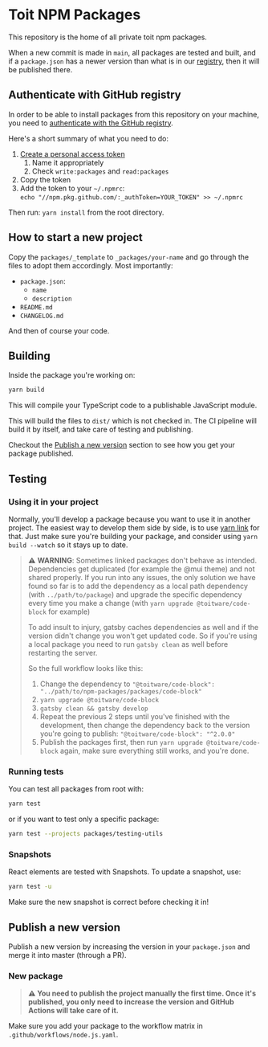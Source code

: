 # Toit NPM Packages

This repository is the home of all private toit npm packages.

When a new commit is made in `main`, all packages are tested and built, and if a
`package.json` has a newer version than what is in our
[registry](https://github.com/orgs/toitware/packages), then it will be published
there.

## Authenticate with GitHub registry

In order to be able to install packages from this repository on your machine,
you need to [authenticate with the GitHub
registry](https://docs.github.com/en/packages/guides/configuring-npm-for-use-with-github-packages#authenticating-to-github-packages).

Here's a short summary of what you need to do:

1. [Create a personal access token](https://github.com/settings/tokens/new)
   1. Name it appropriately
   2. Check `write:packages` and `read:packages`
2. Copy the token
3. Add the token to your `~/.npmrc`:  
   `echo "//npm.pkg.github.com/:_authToken=YOUR_TOKEN" >> ~/.npmrc`

Then run: `yarn install` from the root directory.

## How to start a new project

Copy the `packages/_template` to `_packages/your-name` and go through the files
to adopt them accordingly. Most importantly:

- `package.json`:
  - `name`
  - `description`
- `README.md`
- `CHANGELOG.md`

And then of course your code.

## Building

Inside the package you're working on:

```sh
yarn build
```

This will compile your TypeScript code to a publishable JavaScript module.

This will build the files to `dist/` which is not checked in. The CI pipeline
will build it by itself, and take care of testing and publishing.

Checkout the [Publish a new version](#publish-a-new-version) section to see
how you get your package published.

## Testing

### Using it in your project

Normally, you'll develop a package because you want to use it in another
project. The easiest way to develop them side by side, is to use [yarn
link](https://classic.yarnpkg.com/en/docs/cli/link/) for that. Just make sure
you're building your package, and consider using `yarn build --watch` so it
stays up to date.

> ⚠️ **WARNING**: Sometimes linked packages don't behave as intended.
> Dependencies get duplicated (for example the @mui theme) and not shared
> properly. If you run into any issues, the only solution we have found so far
> is to add the dependency as a local path dependency (with
> `../path/to/package`) and upgrade the specific dependency every time you make
> a change (with `yarn upgrade @toitware/code-block` for example)
>
> To add insult to injury, gatsby caches dependencies as well and if the version
> didn't change you won't get updated code. So if you're using a local package
> you need to run `gatsby clean` as well before restarting the server.
>
> So the full workflow looks like this:
>
> 1. Change the dependency to `"@toitware/code-block": "../path/to/npm-packages/packages/code-block"`
> 2. `yarn upgrade @toitware/code-block`
> 3. `gatsby clean && gatsby develop`
> 4. Repeat the previous 2 steps until you've finished with the development,
>    then change the dependency back to the version you're going to publish:
>    `"@toitware/code-block": "^2.0.0"`
> 5. Publish the packages first, then run `yarn upgrade @toitware/code-block`
>    again, make sure everything still works, and you're done.

### Running tests

You can test all packages from root with:

```sh
yarn test
```

or if you want to test only a specific package:

```sh
yarn test --projects packages/testing-utils
```

### Snapshots

React elements are tested with Snapshots. To update a snapshot, use:

```sh
yarn test -u
```

Make sure the new snapshot is correct before checking it in!

## Publish a new version

Publish a new version by increasing the version in your `package.json` and merge
it into master (through a PR).

### New package

> **⚠️ You need to publish the project manually the first time. Once it's
> published, you only need to increase the version and GitHub Actions will take
> care of it.**

Make sure you add your package to the workflow matrix in
`.github/workflows/node.js.yaml`.
